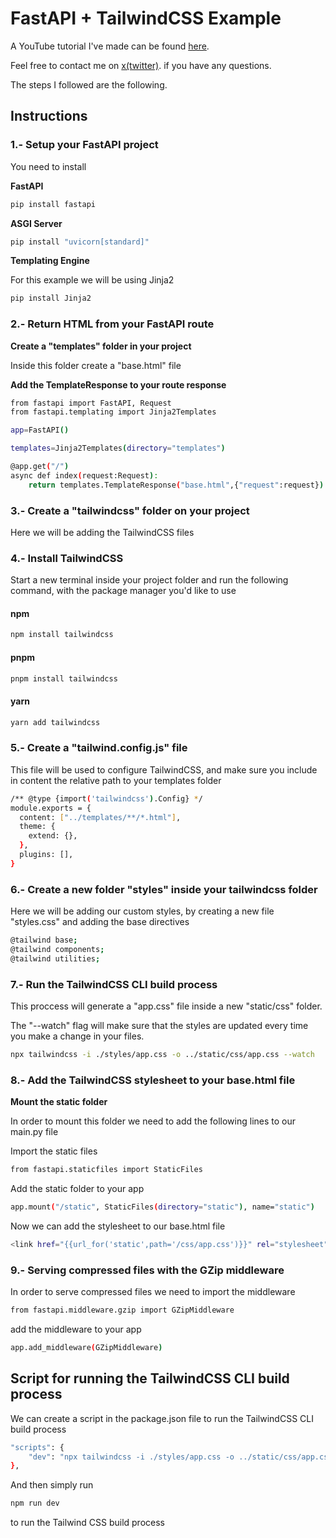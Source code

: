 # FastAPI + TailwindCSS Example

A YouTube tutorial I've made can be found [here](https://youtu.be/yrEKYkIK-Fw).

Feel free to contact me on [x(twitter)](https://twitter.com/vicsejas). if you have any questions.

The steps I followed are the following.

## Instructions

### 1.- Setup your FastAPI project

You need to install

**FastAPI**

```sh
pip install fastapi
```

**ASGI Server**

```sh
pip install "uvicorn[standard]"
```

**Templating Engine**

For this example we will be using Jinja2

```sh
pip install Jinja2
```

### 2.- Return HTML from your FastAPI route

**Create a "templates" folder in your project**

Inside this folder create a "base.html" file

**Add the TemplateResponse to your route response**

```sh
from fastapi import FastAPI, Request
from fastapi.templating import Jinja2Templates

app=FastAPI()

templates=Jinja2Templates(directory="templates")

@app.get("/")
async def index(request:Request):
    return templates.TemplateResponse("base.html",{"request":request})
```

### 3.- Create a "tailwindcss" folder on your project

Here we will be adding the TailwindCSS files

### 4.- Install TailwindCSS

Start a new terminal inside your project folder and run the following command, with the package manager you'd like to use

#### npm
```sh
npm install tailwindcss
```

#### pnpm
```sh
pnpm install tailwindcss
```

#### yarn
```sh
yarn add tailwindcss
```

### 5.- Create a "tailwind.config.js" file

This file will be used to configure TailwindCSS, and make sure you include in content the relative path to your templates folder

```sh
/** @type {import('tailwindcss').Config} */
module.exports = {
  content: ["../templates/**/*.html"],
  theme: {
    extend: {},
  },
  plugins: [],
}

```

### 6.- Create a new folder "styles" inside your tailwindcss folder

Here we will be adding our custom styles, by creating a new file "styles.css" and adding the base directives

```sh
@tailwind base;
@tailwind components;
@tailwind utilities;
```

### 7.- Run the TailwindCSS CLI build process

This proccess will generate a "app.css" file inside a new "static/css" folder.

The "--watch" flag will make sure that the styles are updated every time you make a change in your files.

```sh
npx tailwindcss -i ./styles/app.css -o ../static/css/app.css --watch
```

### 8.- Add the TailwindCSS stylesheet to your base.html file

**Mount the static folder**

In order to mount this folder we need to add the following lines to our main.py file

Import the static files

```sh
from fastapi.staticfiles import StaticFiles
```

Add the static folder to your app

```sh
app.mount("/static", StaticFiles(directory="static"), name="static")
```

Now we can add the stylesheet to our base.html file

```sh
<link href="{{url_for('static',path='/css/app.css')}}" rel="stylesheet">
```

### 9.- Serving compressed files with the GZip middleware

In order to serve compressed files we need to import the middleware

```sh
from fastapi.middleware.gzip import GZipMiddleware
```

add the middleware to your app

```sh
app.add_middleware(GZipMiddleware)
```

## Script for running the TailwindCSS CLI build process

We can create a script in the package.json file to run the TailwindCSS CLI build process

```sh
"scripts": {
    "dev": "npx tailwindcss -i ./styles/app.css -o ../static/css/app.css --watch"
},
```

And then simply run 

```sh
npm run dev
```

to run the Tailwind CSS build process

